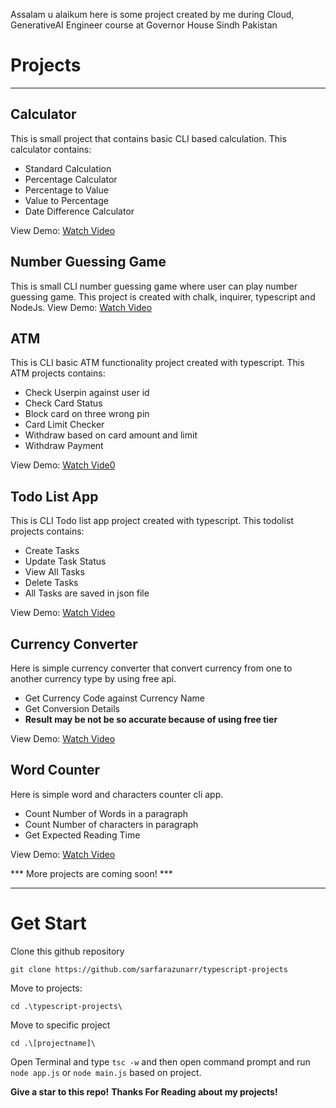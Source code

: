 Assalam u alaikum here is some project created by me during Cloud, GenerativeAI Engineer course at Governor House Sindh Pakistan

# Projects
<hr />

## Calculator
This is small project that contains basic CLI based calculation. This calculator contains:
<ul>
<li> Standard Calculation</li>
<li> Percentage Calculator</li>
<li> Percentage to Value</li>
<li> Value to Percentage</li>
<li> Date Difference Calculator</li>
</ul>

View Demo: [Watch Video](https://www.linkedin.com/posts/sarfarazunar_typescript-governorsindh-projects-activity-7171425532675309570-v6po)

## Number Guessing Game
This is small CLI number guessing game where user can play number guessing game. This project is created with chalk, inquirer, typescript and NodeJs.
View Demo: [Watch Video](https://www.linkedin.com/posts/sarfarazunar_assalam-u-alaikum-friends-here-is-project-activity-7172490064566988800-MVJi)

## ATM
This is CLI basic ATM functionality project created with typescript. This ATM projects contains:
<ul>
<li> Check Userpin against user id</li>
<li> Check Card Status</li>
<li> Block card on three wrong pin</li>
<li> Card Limit Checker</li>
<li> Withdraw based on card amount and limit</li>
<li> Withdraw Payment</li>
</ul>

View Demo: [Watch Vide0](https://www.linkedin.com/posts/sarfarazunar_kamrantissori-governorit-course-activity-7172785933803503616-vw2S)

## Todo List App
This is CLI Todo list app project created with typescript. This todolist projects contains:
<ul>
<li> Create Tasks</li>
<li> Update Task Status</li>
<li> View All Tasks</li>
<li> Delete Tasks</li>
<li> All Tasks are saved in json file</li>
</ul>

View Demo: [Watch Video](https://www.linkedin.com/posts/sarfarazunar_projects-governorinitiative-awamigovernorkamrantessori-activity-7174356739754999808-kt6U)

## Currency Converter
Here is simple currency converter that convert currency from one to another currency type by using free api.
<ul>
<li> Get Currency Code against Currency Name</li>
<li> Get Conversion Details</li>
<li> <b> Result may be not be so accurate because of using free tier </b></li>
</ul>

View Demo: [Watch Video](https://www.linkedin.com/posts/sarfarazunar_typescript-projects-currency-activity-7174655313810235392-WkGK?)


## Word Counter
Here is simple word and characters counter cli app.
<ul>
<li> Count Number of Words in a paragraph</li>
<li> Count Number of characters in paragraph</li>
<li> Get Expected Reading Time</li>
</ul>

View Demo: [Watch Video](https://www.linkedin.com/posts/sarfarazunar_typescript-projects-word-activity-7174957812358254592-rUWc)

 *** More projects are coming soon! ***
 
 <hr />
 
# Get Start
Clone this github repository
```
git clone https://github.com/sarfarazunarr/typescript-projects
```
Move to projects:
```
cd .\typescript-projects\
```
Move to specific project
```
cd .\[projectname]\
```
Open Terminal and type `tsc -w` and then open command prompt and run `node app.js` or `node main.js` based on project. 

**Give a star to this repo!**
**Thanks For Reading about my projects!**

